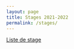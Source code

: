 ```yaml
---
layout: page
title: Stages 2021-2022
permalink: /stages/
---
```


[Liste de stage](https://gforgeron.gitlab.io/cisd/internal/stages/)

